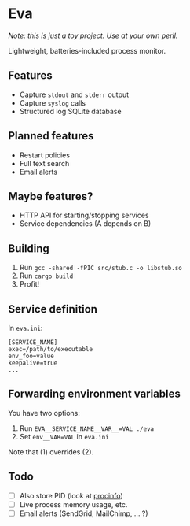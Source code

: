 # Eva

_Note: this is just a toy project. Use at your own peril._

Lightweight, batteries-included process monitor.

## Features

- Capture `stdout` and `stderr` output
- Capture `syslog` calls
- Structured log SQLite database

## Planned features

- Restart policies
- Full text search
- Email alerts

## Maybe features?

- HTTP API for starting/stopping services
- Service dependencies (A depends on B)

## Building

1. Run `gcc -shared -fPIC src/stub.c -o libstub.so`
2. Run `cargo build`
3. Profit!

## Service definition
In `eva.ini`:
```
[SERVICE_NAME]
exec=/path/to/executable
env_foo=value
keepalive=true
...
```

## Forwarding environment variables
You have two options:

1. Run `EVA__SERVICE_NAME__VAR__=VAL ./eva`
2. Set `env__VAR=VAL` in `eva.ini`

Note that (1) overrides (2).

## Todo

- [ ] Also store PID (look at [procinfo](https://docs.rs/crate/procinfo/0.4.2))
- [ ] Live process memory usage, etc.
- [ ] Email alerts (SendGrid, MailChimp, ... ?)
